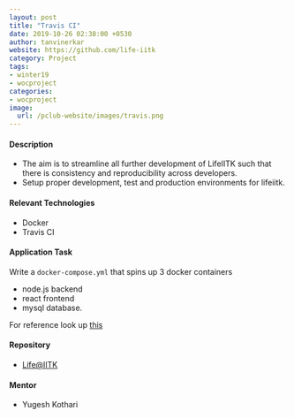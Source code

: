 ```yaml
---
layout: post
title: "Travis CI"
date: 2019-10-26 02:38:00 +0530
author: tanvinerkar
website: https://github.com/life-iitk
category: Project
tags:
- winter19
- wocproject
categories:
- wocproject
image:
  url: /pclub-website/images/travis.png
---
```


#### Description

- The aim is to streamline all further development of LifeIITK such that there is consistency and reproducibility across developers. 
- Setup proper development, test and production environments for lifeiitk.

#### Relevant Technologies
- Docker
- Travis CI

#### Application Task
Write a ```docker-compose.yml``` that spins up 3 docker containers
 - node.js backend
 - react frontend
 - mysql database.  


For reference look up [this](https://github.com/yugeshk/hotel-management/blob/master/docker-compose.yml)

#### Repository
- [Life@IITK](https://github.com/life-iitk)

#### Mentor
- Yugesh Kothari